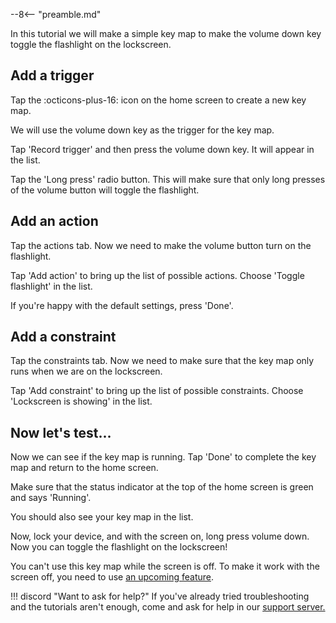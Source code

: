 --8<-- "preamble.md"

In this tutorial we will make a simple key map to make the volume down key toggle the flashlight on the lockscreen.

## Add a trigger

Tap the :octicons-plus-16: icon on the home screen to create a new key map.

We will use the volume down key as the trigger for the key map.

Tap 'Record trigger' and then press the volume down key. It will appear in the list.

Tap the 'Long press' radio button. This will make sure that only long presses of the volume button will toggle the flashlight.

## Add an action

Tap the actions tab. Now we need to make the volume button turn on the flashlight.

Tap 'Add action' to bring up the list of possible actions. Choose 'Toggle flashlight' in the list.

If you're happy with the default settings, press 'Done'.

## Add a constraint

Tap the constraints tab. Now we need to make sure that the key map only runs when we are on the lockscreen.

Tap 'Add constraint' to bring up the list of possible constraints. Choose 'Lockscreen is showing' in the list.

## Now let's test...

Now we can see if the key map is running. Tap 'Done' to complete the key map and return to the home screen.

Make sure that the status indicator at the top of the home screen is green and says 'Running'.

You should also see your key map in the list.

Now, lock your device, and with the screen on, long press volume down. Now you can toggle the flashlight on the lockscreen!

You can't use this key map while the screen is off. To make it work with the screen off, you need to use [an upcoming feature](https://github.com/keymapperorg/KeyMapper/issues/1394).

!!! discord "Want to ask for help?"
    If you've already tried troubleshooting and the tutorials aren't enough, come and ask for help in our [support server.](http://keymapper.club)
